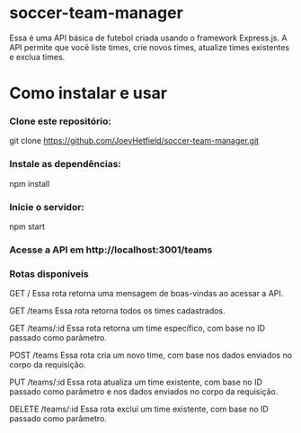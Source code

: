 # soccer-team-manager

Essa é uma API básica de futebol criada usando o framework Express.js. A API permite que você liste times, crie novos times, atualize times existentes e exclua times.

# Como instalar e usar

### Clone este repositório: 

git clone https://github.com/JoeyHetfield/soccer-team-manager.git


### Instale as dependências:  

npm install


### Inicie o servidor: 
npm start

### Acesse a API em http://localhost:3001/teams

### Rotas disponíveis 

GET /
Essa rota retorna uma mensagem de boas-vindas ao acessar a API.

GET /teams
Essa rota retorna todos os times cadastrados.

GET /teams/:id
Essa rota retorna um time específico, com base no ID passado como parâmetro.

POST /teams
Essa rota cria um novo time, com base nos dados enviados no corpo da requisição.

PUT /teams/:id
Essa rota atualiza um time existente, com base no ID passado como parâmetro e nos dados enviados no corpo da requisição.

DELETE /teams/:id
Essa rota exclui um time existente, com base no ID passado como parâmetro.
